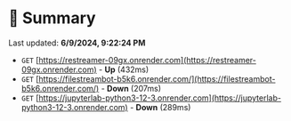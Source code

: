 # 📖 Summary
Last updated: **6/9/2024, 9:22:24 PM**

- `GET` [https://restreamer-09gx.onrender.com](https://restreamer-09gx.onrender.com) - **Up** (432ms)
- `GET` [https://filestreambot-b5k6.onrender.com/](https://filestreambot-b5k6.onrender.com/) - **Down** (207ms)
- `GET` [https://jupyterlab-python3-12-3.onrender.com](https://jupyterlab-python3-12-3.onrender.com) - **Down** (289ms)
